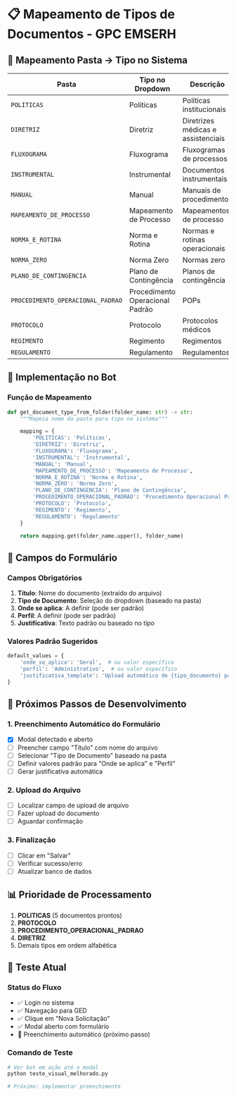 # 📋 Mapeamento de Tipos de Documentos - GPC EMSERH

## 🎯 Mapeamento Pasta → Tipo no Sistema

| Pasta | Tipo no Dropdown | Descrição |
|-------|------------------|-----------|
| `POLITICAS` | Políticas | Políticas institucionais |
| `DIRETRIZ` | Diretriz | Diretrizes médicas e assistenciais |
| `FLUXOGRAMA` | Fluxograma | Fluxogramas de processos |
| `INSTRUMENTAL` | Instrumental | Documentos instrumentais |
| `MANUAL` | Manual | Manuais de procedimentos |
| `MAPEAMENTO_DE_PROCESSO` | Mapeamento de Processo | Mapeamentos de processo |
| `NORMA_E_ROTINA` | Norma e Rotina | Normas e rotinas operacionais |
| `NORMA_ZERO` | Norma Zero | Normas zero |
| `PLANO_DE_CONTINGENCIA` | Plano de Contingência | Planos de contingência |
| `PROCEDIMENTO_OPERACIONAL_PADRAO` | Procedimento Operacional Padrão | POPs |
| `PROTOCOLO` | Protocolo | Protocolos médicos |
| `REGIMENTO` | Regimento | Regimentos |
| `REGULAMENTO` | Regulamento | Regulamentos |

## 🚀 Implementação no Bot

### Função de Mapeamento
```python
def get_document_type_from_folder(folder_name: str) -> str:
    """Mapeia nome da pasta para tipo no sistema"""

    mapping = {
        'POLITICAS': 'Políticas',
        'DIRETRIZ': 'Diretriz',
        'FLUXOGRAMA': 'Fluxograma',
        'INSTRUMENTAL': 'Instrumental',
        'MANUAL': 'Manual',
        'MAPEAMENTO_DE_PROCESSO': 'Mapeamento de Processo',
        'NORMA_E_ROTINA': 'Norma e Rotina',
        'NORMA_ZERO': 'Norma Zero',
        'PLANO_DE_CONTINGENCIA': 'Plano de Contingência',
        'PROCEDIMENTO_OPERACIONAL_PADRAO': 'Procedimento Operacional Padrão',
        'PROTOCOLO': 'Protocolo',
        'REGIMENTO': 'Regimento',
        'REGULAMENTO': 'Regulamento'
    }

    return mapping.get(folder_name.upper(), folder_name)
```

## 📝 Campos do Formulário

### Campos Obrigatórios
1. **Título**: Nome do documento (extraído do arquivo)
2. **Tipo de Documento**: Seleção do dropdown (baseado na pasta)
3. **Onde se aplica**: A definir (pode ser padrão)
4. **Perfil**: A definir (pode ser padrão)
5. **Justificativa**: Texto padrão ou baseado no tipo

### Valores Padrão Sugeridos
```python
default_values = {
    'onde_se_aplica': 'Geral',  # ou valor específico
    'perfil': 'Administrativo',  # ou valor específico
    'justificativa_template': 'Upload automático de {tipo_documento} para organização e padronização dos processos institucionais.'
}
```

## 🎯 Próximos Passos de Desenvolvimento

### 1. Preenchimento Automático do Formulário
- [x] Modal detectado e aberto
- [ ] Preencher campo "Título" com nome do arquivo
- [ ] Selecionar "Tipo de Documento" baseado na pasta
- [ ] Definir valores padrão para "Onde se aplica" e "Perfil"
- [ ] Gerar justificativa automática

### 2. Upload do Arquivo
- [ ] Localizar campo de upload de arquivo
- [ ] Fazer upload do documento
- [ ] Aguardar confirmação

### 3. Finalização
- [ ] Clicar em "Salvar"
- [ ] Verificar sucesso/erro
- [ ] Atualizar banco de dados

## 📊 Prioridade de Processamento

1. **POLITICAS** (5 documentos prontos)
2. **PROTOCOLO**
3. **PROCEDIMENTO_OPERACIONAL_PADRAO**
4. **DIRETRIZ**
5. Demais tipos em ordem alfabética

## 🔧 Teste Atual

### Status do Fluxo
- ✅ Login no sistema
- ✅ Navegação para GED
- ✅ Clique em "Nova Solicitação"
- ✅ Modal aberto com formulário
- 🚧 Preenchimento automático (próximo passo)

### Comando de Teste
```bash
# Ver bot em ação até o modal
python teste_visual_melhorado.py

# Próximo: implementar preenchimento
```